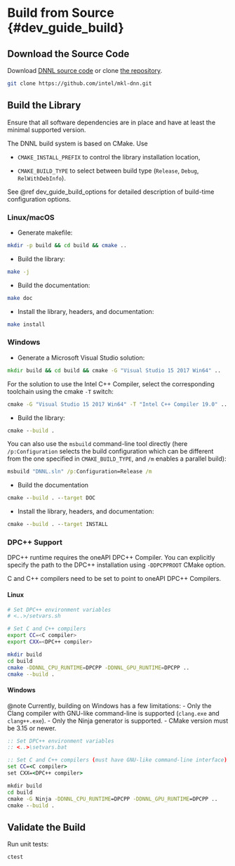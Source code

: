 Build from Source {#dev_guide_build}
====================================

## Download the Source Code

Download [DNNL source code](https://github.com/intel/mkl-dnn/archive/master.zip)
or clone [the repository](https://github.com/intel/mkl-dnn.git).

~~~sh
git clone https://github.com/intel/mkl-dnn.git
~~~

## Build the Library

Ensure that all software dependencies are in place and have at least the
minimal supported version.

The DNNL build system is based on CMake. Use

- `CMAKE_INSTALL_PREFIX` to control the library installation location,

- `CMAKE_BUILD_TYPE` to select between build type (`Release`, `Debug`,
  `RelWithDebInfo`).

See @ref dev_guide_build_options for detailed description of build-time
configuration options.

### Linux/macOS

- Generate makefile:
~~~sh
mkdir -p build && cd build && cmake ..
~~~

- Build the library:
~~~sh
make -j
~~~

- Build the documentation:
~~~sh
make doc
~~~

- Install the library, headers, and documentation:
~~~sh
make install
~~~

### Windows

- Generate a Microsoft Visual Studio solution:
~~~bat
mkdir build && cd build && cmake -G "Visual Studio 15 2017 Win64" ..
~~~
For the solution to use the Intel C++ Compiler, select the corresponding
toolchain using the cmake `-T` switch:
~~~bat
cmake -G "Visual Studio 15 2017 Win64" -T "Intel C++ Compiler 19.0" ..
~~~

- Build the library:
~~~bat
cmake --build .
~~~
You can also use the `msbuild` command-line tool directly (here
`/p:Configuration` selects the build configuration which can be different from
the one specified in `CMAKE_BUILD_TYPE`, and `/m` enables a parallel build):
~~~bat
msbuild "DNNL.sln" /p:Configuration=Release /m
  ~~~

- Build the documentation
~~~bat
cmake --build . --target DOC
~~~

- Install the library, headers, and documentation:
~~~bat
cmake --build . --target INSTALL
~~~

### DPC++ Support

DPC++ runtime requires the oneAPI DPC++ Compiler. You can explicitly specify the path
to the DPC++ installation using `-DDPCPPROOT` CMake option.

C and C++ compilers need to be set to point to oneAPI DPC++ Compilers.

#### Linux

~~~sh
# Set DPC++ environment variables
# <..>/setvars.sh

# Set C and C++ compilers
export CC=<C compiler>
export CXX=<DPC++ compiler>

mkdir build
cd build
cmake -DDNNL_CPU_RUNTIME=DPCPP -DDNNL_GPU_RUNTIME=DPCPP ..
cmake --build .
~~~

#### Windows

@note
    Currently, building on Windows has a few limitations:
    - Only the Clang compiler with GNU-like command-line is supported
      (`clang.exe` and `clang++.exe`).
    - Only the Ninja generator is supported.
    - CMake version must be 3.15 or newer.

~~~bat
:: Set DPC++ environment variables
:: <..>\setvars.bat

:: Set C and C++ compilers (must have GNU-like command-line interface)
set CC=<C compiler>
set CXX=<DPC++ compiler>

mkdir build
cd build
cmake -G Ninja -DDNNL_CPU_RUNTIME=DPCPP -DDNNL_GPU_RUNTIME=DPCPP ..
cmake --build .
~~~

## Validate the Build

Run unit tests:

~~~sh
ctest
~~~
